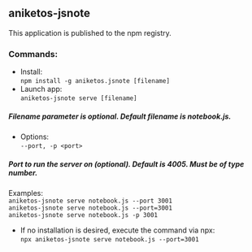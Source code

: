 ## aniketos-jsnote
This application is published to the npm registry.

### Commands:
- Install:  
`npm install -g aniketos.jsnote [filename]`  
- Launch app:  
`aniketos-jsnote serve [filename]`  
##### Filename parameter is optional. Default filename is notebook.js.  
- Options:  
`--port, -p <port>`  
##### Port to run the server on (optional). Default is 4005. Must be of type number.  
  
Examples:  
`aniketos-jsnote serve notebook.js --port 3001`  
`aniketos-jsnote serve notebook.js --port=3001`  
`aniketos-jsnote serve notebook.js -p 3001`  
  
- If no installation is desired, execute the command via npx:  
`npx aniketos-jsnote serve notebook.js --port=3001`  
